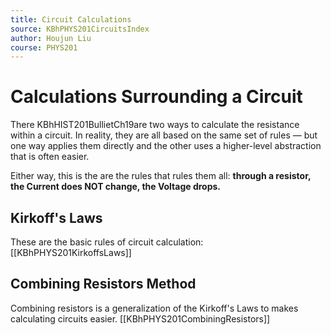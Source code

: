 ```yaml
---
title: Circuit Calculations
source: KBhPHYS201CircuitsIndex
author: Houjun Liu
course: PHYS201
---
```


# Calculations Surrounding a Circuit
There KBhHIST201BullietCh19are two ways to calculate the resistance within a circuit. In reality, they are all based on the same set of rules — but one way applies them directly and the other uses a higher-level abstraction that is often easier.

Either way, this is the are the rules that rules them all:  **through a resistor, the Current does NOT change, the Voltage drops.**
 
## Kirkoff's Laws
These are the basic rules of circuit calculation: [[KBhPHYS201KirkoffsLaws]]

## Combining Resistors Method
Combining resistors is a generalization of the Kirkoff's Laws to makes calculating circuits easier. [[KBhPHYS201CombiningResistors]]
